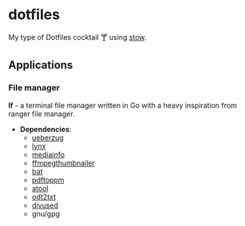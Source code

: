 # dotfiles
My type of Dotfiles cocktail :cocktail: using [stow](https://www.gnu.org/software/stow/).

## Applications
### File manager
**lf** - a terminal file manager written in Go with a heavy inspiration from ranger file manager.

* **Dependencies**:
    - [ueberzug](https://github.com/jstkdng/ueberzugpp)
    - [lynx](https://github.com/kurtchen/Lynx)
    - [mediainfo](https://github.com/MediaArea/MediaInfo)
    - [ffmpegthumbnailer](https://github.com/dirkvdb/ffmpegthumbnailer)
    - [bat](https://github.com/sharkdp/bat)
    - [pdftoppm](https://linux.die.net/man/1/pdftoppm)
    - [atool](https://linux.die.net/man/1/atool)
    - [odt2txt](https://github.com/dstosberg/odt2txt/)
    - [djvused](https://linux.die.net/man/1/djvused)
    - gnu/gpg
